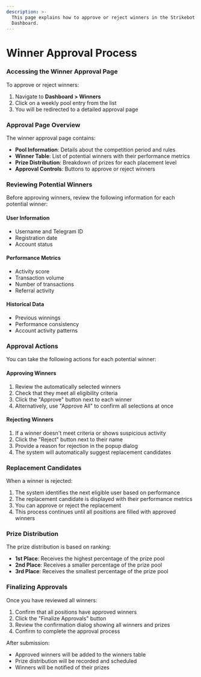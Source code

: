 ```yaml
---
description: >-
  This page explains how to approve or reject winners in the Strikebot
  Dashboard.
---
```


# Winner Approval Process

### Accessing the Winner Approval Page

To approve or reject winners:

1. Navigate to **Dashboard > Winners**
2. Click on a weekly pool entry from the list
3. You will be redirected to a detailed approval page

### Approval Page Overview

The winner approval page contains:

* **Pool Information**: Details about the competition period and rules
* **Winner Table**: List of potential winners with their performance metrics
* **Prize Distribution**: Breakdown of prizes for each placement level
* **Approval Controls**: Buttons to approve or reject winners

### Reviewing Potential Winners

Before approving winners, review the following information for each potential winner:

#### User Information

* Username and Telegram ID
* Registration date
* Account status

#### Performance Metrics

* Activity score
* Transaction volume
* Number of transactions
* Referral activity

#### Historical Data

* Previous winnings
* Performance consistency
* Account activity patterns

### Approval Actions

You can take the following actions for each potential winner:

#### Approving Winners

1. Review the automatically selected winners
2. Check that they meet all eligibility criteria
3. Click the "Approve" button next to each winner
4. Alternatively, use "Approve All" to confirm all selections at once

#### Rejecting Winners

1. If a winner doesn't meet criteria or shows suspicious activity
2. Click the "Reject" button next to their name
3. Provide a reason for rejection in the popup dialog
4. The system will automatically suggest replacement candidates

### Replacement Candidates

When a winner is rejected:

1. The system identifies the next eligible user based on performance
2. The replacement candidate is displayed with their performance metrics
3. You can approve or reject the replacement
4. This process continues until all positions are filled with approved winners

### Prize Distribution

The prize distribution is based on ranking:

* **1st Place**: Receives the highest percentage of the prize pool
* **2nd Place**: Receives a smaller percentage of the prize pool
* **3rd Place**: Receives the smallest percentage of the prize pool

### Finalizing Approvals

Once you have reviewed all winners:

1. Confirm that all positions have approved winners
2. Click the "Finalize Approvals" button
3. Review the confirmation dialog showing all winners and prizes
4. Confirm to complete the approval process

After submission:

* Approved winners will be added to the winners table
* Prize distribution will be recorded and scheduled
* Winners will be notified of their prizes
